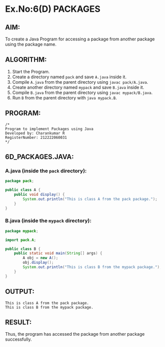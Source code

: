 # Ex.No:6(D) PACKAGES

## AIM:
To create a Java Program for accessing a package from another package using the package name.

## ALGORITHM:
1. Start the Program.
2. Create a directory named `pack` and save `A.java` inside it.
3. Compile `A.java` from the parent directory using `javac pack/A.java`.
4. Create another directory named `mypack` and save `B.java` inside it.
5. Compile `B.java` from the parent directory using `javac mypack/B.java`.
6. Run `B` from the parent directory with `java mypack.B`.

## PROGRAM:
```
/*
Program to implement Packages using Java
Developed by: Charankumar R
RegisterNumber: 212222060031
*/
```

## 6D_PACKAGES.JAVA:

### A.java (inside the `pack` directory):
```java
package pack;

public class A {
    public void display() {
        System.out.println("This is class A from the pack package.");
    }
}
```

### B.java (inside the `mypack` directory):
```java
package mypack;

import pack.A;

public class B {
    public static void main(String[] args) {
        A obj = new A();
        obj.display();
        System.out.println("This is class B from the mypack package.");
    }
}
```

## OUTPUT:

```
This is class A from the pack package.
This is class B from the mypack package.
```

## RESULT:
Thus, the program has accessed the package from another package successfully.
